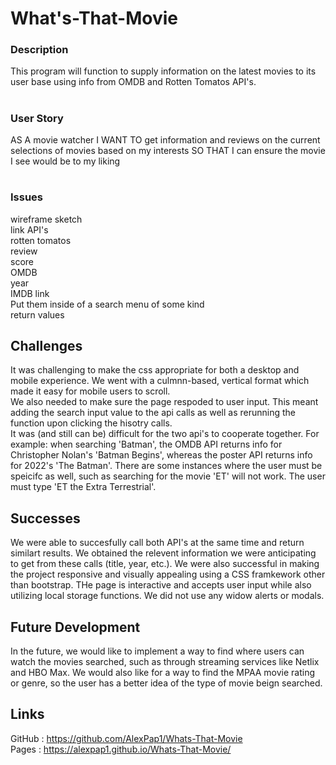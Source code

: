 # What's-That-Movie  

### Description

This program will function to supply information on the latest movies to its user base using info from OMDB and Rotten Tomatos API's.  

#

### User Story

AS A movie watcher I WANT TO get information and reviews on the current selections of movies based on my interests SO THAT I can ensure the movie I see would be to my liking  

#

### Issues

wireframe sketch  
link API's  
rotten tomatos  
review  
score  
OMDB  
year  
IMDB link  
Put them inside of a search menu of some kind  
return values  

Challenges
---------------------------------------------------------------------------------------------------------------
It was challenging to make the css appropriate for both a desktop and mobile experience. We went with a culmnn-based, vertical format which made it easy for mobile users to scroll.
<br />
We also needed to make sure the page respoded to user input. This meant adding the search input value to the api calls as well as rerunning the function upon clicking the hisotry calls.
<br />
It was (and still can be) difficult for the two api's to cooperate together. For example: when searching 'Batman', the OMDB API returns info for Christopher Nolan's 'Batman Begins', whereas the poster API returns info for 2022's 'The Batman'. There are some instances where the user must be speicifc as well, such as searching for the movie 'ET' will not work. The user must type 'ET the Extra Terrestrial'.

Successes
---------------------------------------------------------------------------------------------------------------
We were able to succesfully call both API's at the same time and return similart results. We obtained the relevent information we were anticipating to get from these calls (title, year, etc.). We were also successful in making the project responsive and visually appealing using a CSS framkework other than bootstrap. THe page is interactive and accepts user input while also utilizing local storage functions. We did not use any widow alerts or modals.

Future Development
---------------------------------------------------------------------------------------------------------------
In the future, we would like to implement a way to find where users can watch the movies searched, such as through streaming services like Netlix and HBO Max. We would also like for a way to find the MPAA movie rating or genre, so the user has a better idea of the type of movie beign searched.

Links
---------------------------------------------------------------------------------------------------------------
GitHub : https://github.com/AlexPap1/Whats-That-Movie
<br />
Pages : https://alexpap1.github.io/Whats-That-Movie/
